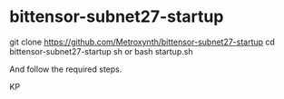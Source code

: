 # bittensor-subnet27-startup

git clone https://github.com/Metroxynth/bittensor-subnet27-startup
cd bittensor-subnet27-startup
sh or bash startup.sh

And follow the required steps.

KP